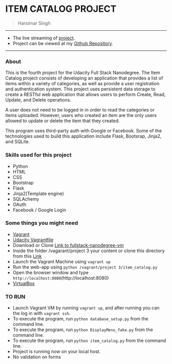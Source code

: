 # ITEM CATALOG PROJECT

> Harsimar Singh

-----------------------------------------------------------

* The live streaming of [project](13.232.77.118).
* Project can be viewed at my [Github Repository](https://github.com/harsimarsingh8/item-catalog).

------------------------------------------------------------
### About

This is the fourth project for the Udacity Full Stack Nanodegree. The Item Catalog project consists of developing an application that provides a list of items within a variety of categories, as well as provide a user registration and authentication system. This project uses persistent data storage to create a RESTful web application that allows users to perform Create, Read, Update, and Delete operations.

A user does not need to be logged in in order to read the categories or items uploaded. However, users who created an item are the only users allowed to update or delete the item that they created.

This program uses third-party auth with Google or Facebook. Some of the technologies used to build this application include Flask, Bootsrap, Jinja2, and SQLite.


### Skills used for this project

- Python
- HTML
- CSS
- Bootstrap
- Flask
- Jinja2(Template engine)
- SQLAchemy
- OAuth
- Facebook / Google Login

### Some things you might need

* [Vagrant](https://www.vagrantup.com/)
* [Udacity Vagrantfile](https://github.com/udacity/fullstack-nanodegree-vm)
* Download or Clone [Link to fullstack-nanodegree-vm ](https://github.com/udacity/fullstack-nanodegree-vm)
* Inside the folder /vagarant/project 3 your content or clone this directory from
  this [Link](https://github.com/harsimarsingh8/item-catalog)
* Launch the Vagrant Machine using `vagrant up`
* Run the web-app using `python /vagrant/project 3/item_catalog.py`
* Open the browser window and type `http://localhost:8080`(http://localhost:8080)
* [VirtualBox](https://www.virtualbox.org/wiki/Downloads)

### TO RUN

* Launch Vagrant VM by running `vagrant up`, and after running you can the log in with `vagrant ssh`.
* To execute the program, run `python database_setup.py` from the command line.
* To execute the program, run `python DisplayMenu_fake.py` from the command line.
* To execute the program, run `python item_catalog.py` from the command line.
* Project is running now on your local host.
* No validation on forms